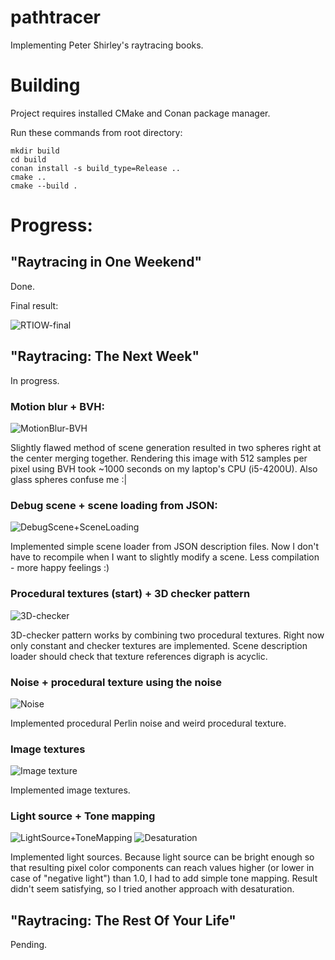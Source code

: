 # pathtracer
Implementing Peter Shirley's raytracing books.

# Building

Project requires installed CMake and Conan package manager.

Run these commands from root directory:
```
mkdir build
cd build
conan install -s build_type=Release ..
cmake ..
cmake --build .
```

# Progress:

## "Raytracing in One Weekend"

Done.

Final result:

![RTIOW-final](https://github.com/agordeevw/pathtracer/blob/master/images/RTIOW-final.png)

## "Raytracing: The Next Week"

In progress.

### Motion blur + BVH:

![MotionBlur-BVH](https://github.com/agordeevw/pathtracer/blob/master/images/MotionBlur-BVH.png)

Slightly flawed method of scene generation resulted in two spheres right at the center merging together. Rendering this image with 512 samples per pixel using BVH took ~1000 seconds on my laptop's CPU (i5-4200U). Also glass spheres confuse me :|

### Debug scene + scene loading from JSON:

![DebugScene+SceneLoading](https://github.com/agordeevw/pathtracer/blob/master/images/DebugScene+SceneLoading.png)

Implemented simple scene loader from JSON description files. Now I don't have to recompile when I want to slightly modify a scene. Less compilation - more happy feelings :)

### Procedural textures (start) + 3D checker pattern

![3D-checker](https://github.com/agordeevw/pathtracer/blob/master/images/Textures-3DChecker.png)

3D-checker pattern works by combining two procedural textures. Right now only constant and checker textures are implemented. Scene description loader should check that texture references digraph is acyclic.

### Noise + procedural texture using the noise

![Noise](https://github.com/agordeevw/pathtracer/blob/master/images/Noise.png)

Implemented procedural Perlin noise and weird procedural texture.

### Image textures

![Image texture](https://github.com/agordeevw/pathtracer/blob/master/images/ImageTexture.png)

Implemented image textures.

### Light source + Tone mapping

![LightSource+ToneMapping](https://github.com/agordeevw/pathtracer/blob/master/images/LightSource+ToneMapping.png)
![Desaturation](https://github.com/agordeevw/pathtracer/blob/master/images/Desaturation.png)

Implemented light sources. Because light source can be bright enough so that resulting pixel color components can reach values higher (or lower in case of "negative light") than 1.0, I had to add simple tone mapping. Result didn't seem satisfying, so I tried another approach with desaturation.

## "Raytracing: The Rest Of Your Life"

Pending.
